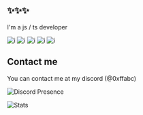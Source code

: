## ✨✨✨

I'm a js / ts developer 

![i](https://shields.io/badge/JavaScript-F7DF1E?logo=JavaScript&logoColor=000&style=flat-square) ![i](https://shields.io/badge/TypeScript-3178C6?logo=TypeScript&logoColor=FFF&style=flat-square) ![i](https://img.shields.io/badge/Vue.js-35495E?style=for-the-badge&logo=vuedotjs&logoColor=4FC08D) ![i](https://img.shields.io/badge/Express.js-404D59?style=for-the-badge) ![i](https://img.shields.io/badge/Rust-000000?style=for-the-badge&logo=rust&logoColor=white)

## Contact me

You can contact me at my discord (@0xffabc)

![Discord Presence](https://lanyard.cnrad.dev/api/1164521370466652180)

![Stats](https://github-readme-stats.vercel.app/api?username=0xffabc&show_icons=true&theme=gruvbox)
